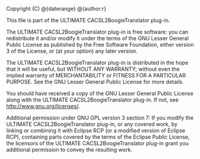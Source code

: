 Copyright (C) @{daterange} @{author:r}

This file is part of the ULTIMATE CACSL2BoogieTranslator plug-in.

The ULTIMATE CACSL2BoogieTranslator plug-in is free software: you can redistribute it and/or modify
it under the terms of the GNU Lesser General Public License as published
by the Free Software Foundation, either version 3 of the License, or
(at your option) any later version.

The ULTIMATE CACSL2BoogieTranslator plug-in is distributed in the hope that it will be useful,
but WITHOUT ANY WARRANTY; without even the implied warranty of
MERCHANTABILITY or FITNESS FOR A PARTICULAR PURPOSE.  See the
GNU Lesser General Public License for more details.

You should have received a copy of the GNU Lesser General Public License
along with the ULTIMATE CACSL2BoogieTranslator plug-in. If not, see <http://www.gnu.org/licenses/>.

Additional permission under GNU GPL version 3 section 7:
If you modify the ULTIMATE CACSL2BoogieTranslator plug-in, or any covered work, by linking
or combining it with Eclipse RCP (or a modified version of Eclipse RCP), 
containing parts covered by the terms of the Eclipse Public License, the 
licensors of the ULTIMATE CACSL2BoogieTranslator plug-in grant you additional permission 
to convey the resulting work.
